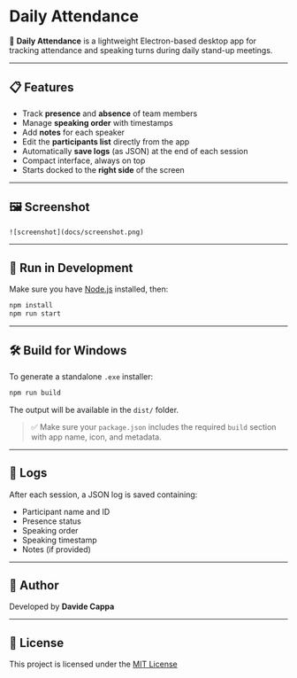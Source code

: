
# Daily Attendance

💬 **Daily Attendance** is a lightweight Electron-based desktop app for tracking attendance and speaking turns during daily stand-up meetings.

---

## 📋 Features

- Track **presence** and **absence** of team members
- Manage **speaking order** with timestamps
- Add **notes** for each speaker
- Edit the **participants list** directly from the app
- Automatically **save logs** (as JSON) at the end of each session
- Compact interface, always on top
- Starts docked to the **right side** of the screen

---

## 🖼️ Screenshot

```html
![screenshot](docs/screenshot.png)
```

---

## 🚀 Run in Development

Make sure you have [Node.js](https://nodejs.org/) installed, then:

```bash
npm install
npm run start
```

---

## 🛠️ Build for Windows

To generate a standalone `.exe` installer:

```bash
npm run build
```

The output will be available in the `dist/` folder.

> ✅ Make sure your `package.json` includes the required `build` section with app name, icon, and metadata.

---

## 📁 Logs

After each session, a JSON log is saved containing:
- Participant name and ID
- Presence status
- Speaking order
- Speaking timestamp
- Notes (if provided)

---

## 👤 Author

Developed by **Davide Cappa**

---

## 📄 License

This project is licensed under the [MIT License](LICENSE)
